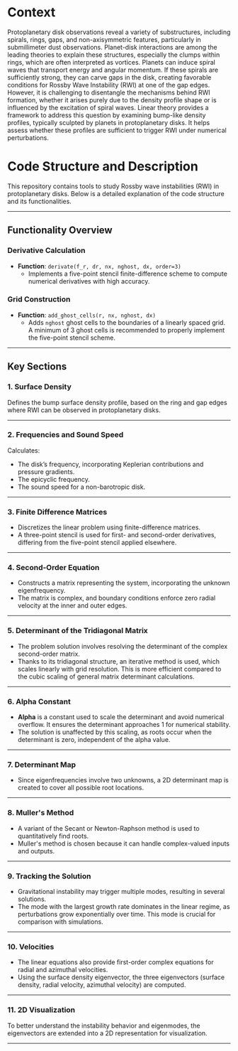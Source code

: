# Context
Protoplanetary disk observations reveal a variety of substructures, including spirals, rings, gaps, and non-axisymmetric features, particularly in submillimeter dust observations. Planet-disk interactions are among the leading theories to explain these structures, especially the clumps within rings, which are often interpreted as vortices.
Planets can induce spiral waves that transport energy and angular momentum. If these spirals are sufficiently strong, they can carve gaps in the disk, creating favorable conditions for Rossby Wave Instability (RWI) at one of the gap edges. However, it is challenging to disentangle the mechanisms behind RWI formation, whether it arises purely due to the density profile shape or is influenced by the excitation of spiral waves.
Linear theory provides a framework to address this question by examining bump-like density profiles, typically sculpted by planets in protoplanetary disks. It helps assess whether these profiles are sufficient to trigger RWI under numerical perturbations.

# Code Structure and Description

This repository contains tools to study Rossby wave instabilities (RWI) in protoplanetary disks. Below is a detailed explanation of the code structure and its functionalities.

---

## Functionality Overview

### Derivative Calculation
- **Function**: `derivate(f_r, dr, nx, nghost, dx, order=3)`
  - Implements a five-point stencil finite-difference scheme to compute numerical derivatives with high accuracy.

### Grid Construction
- **Function**: `add_ghost_cells(r, nx, nghost, dx)`
  - Adds `nghost` ghost cells to the boundaries of a linearly spaced grid. A minimum of 3 ghost cells is recommended to properly implement the five-point stencil scheme.

---

## Key Sections

### 1. Surface Density
Defines the bump surface density profile, based on the ring and gap edges where RWI can be observed in protoplanetary disks.

---

### 2. Frequencies and Sound Speed
Calculates:
- The disk’s frequency, incorporating Keplerian contributions and pressure gradients.
- The epicyclic frequency.
- The sound speed for a non-barotropic disk.

---

### 3. Finite Difference Matrices
- Discretizes the linear problem using finite-difference matrices.
- A three-point stencil is used for first- and second-order derivatives, differing from the five-point stencil applied elsewhere.

---

### 4. Second-Order Equation
- Constructs a matrix representing the system, incorporating the unknown eigenfrequency.
- The matrix is complex, and boundary conditions enforce zero radial velocity at the inner and outer edges.

---

### 5. Determinant of the Tridiagonal Matrix
- The problem solution involves resolving the determinant of the complex second-order matrix.
- Thanks to its tridiagonal structure, an iterative method is used, which scales linearly with grid resolution. This is more efficient compared to the cubic scaling of general matrix determinant calculations.

---

### 6. Alpha Constant
- **Alpha** is a constant used to scale the determinant and avoid numerical overflow. It ensures the determinant approaches 1 for numerical stability.
- The solution is unaffected by this scaling, as roots occur when the determinant is zero, independent of the alpha value.

---

### 7. Determinant Map
- Since eigenfrequencies involve two unknowns, a 2D determinant map is created to cover all possible root locations.

---

### 8. Muller's Method
- A variant of the Secant or Newton-Raphson method is used to quantitatively find roots.
- Muller's method is chosen because it can handle complex-valued inputs and outputs.

---

### 9. Tracking the Solution
- Gravitational instability may trigger multiple modes, resulting in several solutions. 
- The mode with the largest growth rate dominates in the linear regime, as perturbations grow exponentially over time. This mode is crucial for comparison with simulations.

---

### 10. Velocities
- The linear equations also provide first-order complex equations for radial and azimuthal velocities.
- Using the surface density eigenvector, the three eigenvectors (surface density, radial velocity, azimuthal velocity) are computed.

---

### 11. 2D Visualization
To better understand the instability behavior and eigenmodes, the eigenvectors are extended into a 2D representation for visualization.

---
